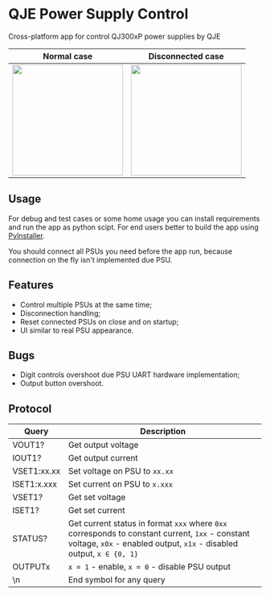 # QJE Power Supply Control

Cross-platform app for control QJ300xP power supplies by QJE

Normal case             |  Disconnected case
:-------------------------:|:-------------------------:
<img src="https://imgur.com/VShvCgV.png" width="220" />  |  <img src="https://imgur.com/A3bu1XU.png" width="220" />

## Usage

For debug and test cases or some home usage you can install requirements and run the app as python scipt.
For end users better to build the app using [PyInstaller](https://pyinstaller.org/en/stable/).

You should connect all PSUs you need before the app run, because connection on the fly isn't implemented due PSU.

## Features

- Control multiple PSUs at the same time;
- Disconnection handling;
- Reset connected PSUs on close and on startup;
- UI similar to real PSU appearance.

## Bugs

- Digit controls overshoot due PSU UART hardware implementation;
- Output button overshoot.

## Protocol

| Query       | Description |
|---------------|--------------|
| VOUT1?        | Get output voltage |
| IOUT1?        | Get output current |
| VSET1:xx.xx | Set voltage on PSU to `xx.xx` |
| ISET1:x.xxx | Set current on PSU to `x.xxx` |
| VSET1? | Get set voltage |
| ISET1? | Get set current |
| STATUS? | Get current status in format `xxx` where  `0xx` corresponds to constant current,  `1xx` - constant voltage, `x0x` - enabled output,  `x1x` - disabled output, `x ∈ {0, 1}` |
| OUTPUTx | `x = 1` - enable, `x = 0` - disable PSU output |
| \n | End symbol for any query  |
